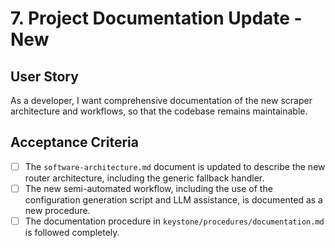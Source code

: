 # 7. Project Documentation Update - New

## User Story
As a developer, I want comprehensive documentation of the new scraper architecture and workflows, so that the codebase remains maintainable.

## Acceptance Criteria
- [ ] The `software-architecture.md` document is updated to describe the new router architecture, including the generic fallback handler.
- [ ] The new semi-automated workflow, including the use of the configuration generation script and LLM assistance, is documented as a new procedure.
- [ ] The documentation procedure in `keystone/procedures/documentation.md` is followed completely.
